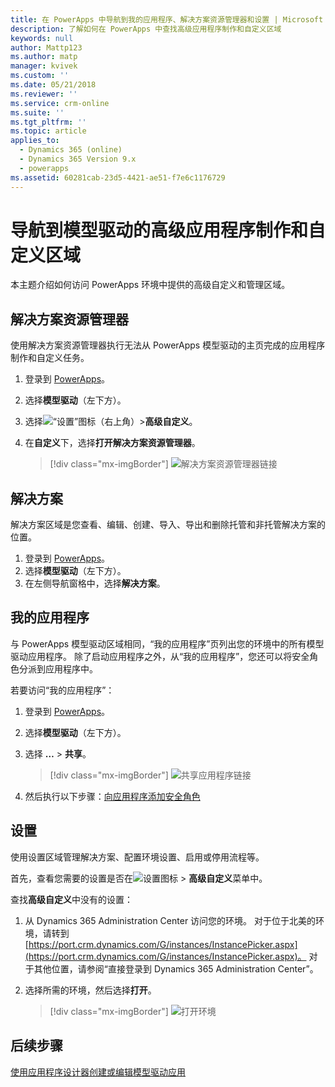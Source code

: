 ```yaml
---
title: 在 PowerApps 中导航到我的应用程序、解决方案资源管理器和设置 | Microsoft Docs
description: 了解如何在 PowerApps 中查找高级应用程序制作和自定义区域
keywords: null
author: Mattp123
ms.author: matp
manager: kvivek
ms.custom: ''
ms.date: 05/21/2018
ms.reviewer: ''
ms.service: crm-online
ms.suite: ''
ms.tgt_pltfrm: ''
ms.topic: article
applies_to:
  - Dynamics 365 (online)
  - Dynamics 365 Version 9.x
  - powerapps
ms.assetid: 60281cab-23d5-4421-ae51-f7e6c1176729
---
```


# <a name="navigate-to-advanced-model-driven-app-making-and-customization-areas"></a>导航到模型驱动的高级应用程序制作和自定义区域

本主题介绍如何访问 PowerApps 环境中提供的高级自定义和管理区域。

## <a name="solution-explorer"></a>解决方案资源管理器
使用解决方案资源管理器执行无法从 PowerApps 模型驱动的主页完成的应用程序制作和自定义任务。

1.  登录到 [PowerApps](https://web.powerapps.com/?utm_source=padocs&utm_medium=linkinadoc&utm_campaign=referralsfromdoc)。
2.  选择**模型驱动**（左下方）。 
3.  选择![“设置”图标](media/powerapps-gear.png)（右上角）>**高级自定义**。 
4.  在**自定义**下，选择**打开解决方案资源管理器**。 

    > [!div class="mx-imgBorder"] 
    > ![解决方案资源管理器链接](media/advanced-customization-menu.png)

## <a name="solutions"></a>解决方案

解决方案区域是您查看、编辑、创建、导入、导出和删除托管和非托管解决方案的位置。 

1.  登录到 [PowerApps](https://web.powerapps.com/?utm_source=padocs&utm_medium=linkinadoc&utm_campaign=referralsfromdoc)。
2.  选择**模型驱动**（左下方）。 
3.  在左侧导航窗格中，选择**解决方案**。 

## <a name="my-apps"></a>我的应用程序

与 PowerApps 模型驱动区域相同，“我的应用程序”页列出您的环境中的所有模型驱动应用程序。 除了启动应用程序之外，从“我的应用程序”，您还可以将安全角色分派到应用程序中。 

若要访问“我的应用程序”：
1.  登录到 [PowerApps](https://web.powerapps.com/?utm_source=padocs&utm_medium=linkinadoc&utm_campaign=referralsfromdoc)。
2.  选择**模型驱动**（左下方）。 
3. 选择 **…** > **共享**。 

    > [!div class="mx-imgBorder"] 
    > ![共享应用程序链接](media/share-link.png) 

4. 然后执行以下步骤：[向应用程序添加安全角色](https://docs.microsoft.com/powerapps/maker/model-driven-apps/share-model-driven-app#add-security-roles-to-the-app)
 
## <a name="settings"></a>设置

使用设置区域管理解决方案、配置环境设置、启用或停用流程等。 

首先，查看您需要的设置是否在![设置图标](media/powerapps-gear.png)  > **高级自定义**菜单中。

查找**高级自定义**中没有的设置：  
1.  从 Dynamics 365 Administration Center 访问您的环境。 对于位于北美的环境，请转到 [https://port.crm.dynamics.com/G/instances/InstancePicker.aspx](https://port.crm.dynamics.com/G/instances/InstancePicker.aspx)。 对于其他位置，请参阅“直接登录到 Dynamics 365 Administration Center”。
2.  选择所需的环境，然后选择**打开**。

    > [!div class="mx-imgBorder"] 
    > ![打开环境](media/open-environment.png)

## <a name="next-steps"></a>后续步骤

[使用应用程序设计器创建或编辑模型驱动应用](create-edit-app.md)
